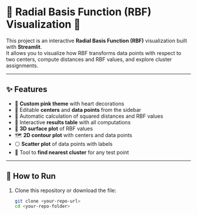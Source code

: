# 💖 Radial Basis Function (RBF) Visualization 💖

This project is an interactive **Radial Basis Function (RBF)** visualization built with **Streamlit**.  
It allows you to visualize how RBF transforms data points with respect to two centers, compute distances and RBF values, and explore cluster assignments.

---

## ✨ Features
- 🎨 **Custom pink theme** with heart decorations  
- 📝 Editable **centers** and **data points** from the sidebar  
- 🔢 Automatic calculation of squared distances and RBF values  
- 🧾 Interactive **results table** with all computations  
- 🌄 **3D surface plot** of RBF values  
- 🗺️ **2D contour plot** with centers and data points  
- ⚪ **Scatter plot** of data points with labels  
- 🧮 Tool to **find nearest cluster** for any test point  

---

## 🚀 How to Run

1. Clone this repository or download the file:
   ```bash
   git clone <your-repo-url>
   cd <your-repo-folder>


